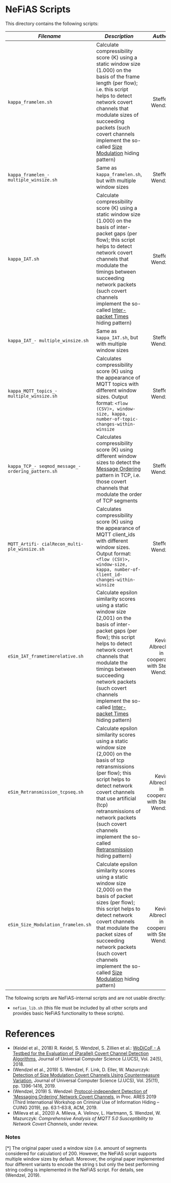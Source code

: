 # NeFiAS Scripts

This directory contains the following scripts:

| *Filename*        | *Description*  | *Author*      | *Comment/Reference* |
| ----------------- | -------------- |:-------------:|--------------------:|
| `kappa_framelen.sh` | Calculate compressibility score (K) using a static window size (1.000) on the basis of the frame length (per flow); i.e. this script helps to detect network covert channels that modulate sizes of succeeding packets (such covert channels implement the so-called [Size Modulation](http://ih-patterns.blogspot.com/p/p1-size-modulation-pattern.html) hiding pattern) | Steffen Wendzel | see documentation; essentially the same as explained in (Wendzel et al., 2019) |
| `kappa_framelen_- multiple_winsize.sh` | Same as `kappa_framelen.sh`, but with multiple window sizes | Steffen Wendzel | same as `kappa_framelen.sh` |
| `kappa_IAT.sh` | Calculate compressibility score (K) using a static window size (1.000) on the basis of inter-packet gaps (per flow); this script helps to detect network covert channels that modulate the timings between succeeding network packets (such covert channels implement the so-called [Inter-packet Times](http://ih-patterns.blogspot.com/p/blog-page_40.html) hiding pattern) | Steffen Wendzel | see documentation; essentially the same as explained in (Keidel et al., 2018) |
| `kappa_IAT_- multiple_winsize.sh` | Same as `kappa_IAT.sh`, but with multiple window sizes | Steffen Wendzel | same as `kappa_IAT.sh` |
| `kappa_MQTT_topics_- multiple_winsize.sh` | Calculates compressibility score (K) using the appearance of MQTT topics with different window sizes. Output format: `<flow (CSV)>, window-size, kappa, number-of-topic-changes-within-winsize` | Steffen Wendzel | code was used for (Mileva et al., 2020) |
| `kappa_TCP_- seqmod_message_- ordering_pattern.sh` | Calculates compressibility score (K) using different window sizes to detect the [Message Ordering](http://ih-patterns.blogspot.com/p/p10-pdu-order-pattern.html) pattern in TCP, i.e. those covert channels that modulate the order of TCP segments | Steffen Wendzel | Implements exactly the coding and compression as used by (Wendzel, 2019). Also, see [*] |
| `MQTT_Artifi- cialRecon_multi- ple_winsize.sh` | Calculates compressibility score (K) using the appearance of MQTT client_ids with different window sizes. Output format: `<flow (CSV)>, window-size, kappa, number-of-client_id-changes-within-winsize` | Steffen Wendzel | code was used for (Mileva et al., 2020) |
| `eSim_IAT_frametimerelative.sh` | Calculate epsilon similarity scores using a static window size (2,001) on the basis of inter-packet gaps (per flow); this script helps to detect network covert channels that modulate the timings between succeeding network packets (such covert channels implement the so-called [Inter-packet Times](http://ih-patterns.blogspot.com/p/blog-page_40.html) hiding pattern) | Kevin Albrechts, in cooperation with Steffen Wendzel | implementation of epsilon similarity for inter-packet times pattern described by Cabuk et al. 2004, 2009 |
| `eSim_Retransmission_tcpseq.sh` | Calculate epsilon similarity scores using a static window size (2,000) on the basis of tcp retransmissions (per flow); this script helps to detect network covert channels that use artificial (tcp) retransmissions of network packets (such covert channels implement the so-called [Retransmission](http://ih-patterns.blogspot.com/p/p11-re-transmission-pattern.html) hiding pattern) | Kevin Albrechts, in cooperation with Steffen Wendzel | implementation of epsilon similarity for retransmission pattern described by Zillien and Wendzel 2018 |
| `eSim_Size_Modulation_framelen.sh` | Calculate epsilon similarity scores using a static window size (2,000) on the basis of packet sizes (per flow); this script helps to detect network covert channels that modulate the packet sizes of succeeding network packets (such covert channels implement the so-called [Size Modulation](http://ih-patterns.blogspot.com/p/p1-size-modulation-pattern.html) hiding pattern) | Kevin Albrechts, in cooperation with Steffen Wendzel | implementation of epsilon similarity for size modulation pattern described by Wendzel et al. 2019 |

The following scripts are NeFiAS-internal scripts and are not usable directly:

* `nefias_lib.sh` (this file must be included by all other scripts and provides basic NeFiAS functionality to these scripts).


# References

* (Keidel et al., 2018) R. Keidel, S. Wendzel, S. Zillien et al.: [WoDiCoF - A Testbed for the Evaluation of (Parallel) Covert Channel Detection Algorithms](http://dx.doi.org/10.3217/jucs-024-05-0556), Journal of Universal Computer Science (J.UCS), Vol. 24(5), 2018.
* (Wendzel et al., 2019) S. Wendzel, F. Link, D. Eller, W. Mazurczyk: [Detection of Size Modulation Covert Channels Using Countermeasure Variation](http://www.jucs.org/jucs_25_11/detection_of_size_modulation), Journal of Universal Computer Science (J.UCS), Vol. 25(11), pp. 1396-1416, 2019.
* (Wendzel, 2019) S. Wendzel: [Protocol-independent Detection of 'Messaging Ordering' Network Covert Channels](https://doi.org/10.1145/3339252.3341477), in Proc. ARES 2019 (Third International Workshop on Criminal Use of Information Hiding – CUING 2019), pp. 63:1-63:8, ACM, 2019.
* (Mileva et al., 2020) A. Mileva, A. Velinov, L. Hartmann, S. Wendzel, W. Mazurczyk: *Comprehensive Analysis of MQTT 5.0 Susceptibility to Network Covert Channels*, under review.


### Notes
[*] The original paper used a window size (i.e. amount of segments considered for calculation) of 200. However, the NeFiAS script supports multiple window sizes by default. Moreover, the original paper implemented four different variants to encode the string `S` but only the best performing string coding is implemented in the NeFiAS script. For details, see (Wendzel, 2019).
